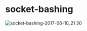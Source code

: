 # socket-bashing

![socket-bashing-2017-06-10_21 30](https://user-images.githubusercontent.com/8245662/27004340-52207cc8-4e25-11e7-8b09-554f5f46b611.gif)
